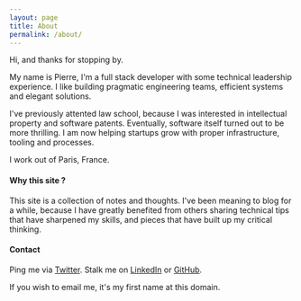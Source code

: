 ```yaml
---
layout: page
title: About
permalink: /about/
---
```


Hi, and thanks for stopping by.

My name is Pierre, I'm a full stack developer with some technical leadership experience. I like building pragmatic engineering teams, efficient systems and elegant solutions.

I've previously attented law school, because I was interested in intellectual property and software patents. Eventually, software itself turned out to be more thrilling. I am now helping startups grow with proper infrastructure, tooling and processes.

I work out of Paris, France.

#### Why this site ?

This site is a collection of notes and thoughts. I've been meaning to blog for a while, because I have greatly benefited from others sharing technical tips that have sharpened my skills, and pieces that have built up my critical thinking.

#### Contact

Ping me via [Twitter](https://twitter.com/prlvx). Stalk me on [LinkedIn](https://www.linkedin.com/in/pierrelavaux) or [GitHub](https://github.com/PierreLvx).

If you wish to email me, it's my first name at this domain.

